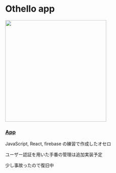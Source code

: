 # Othello app

<img src="https://user-images.githubusercontent.com/65332745/122660900-1dded180-d1c0-11eb-88f5-859f53554aa0.png" width="320">

### [App](https://kk-othello-2dd1c.web.app/)

JavaScript, React, firebase の練習で作成したオセロ

ユーザー認証を用いた手番の管理は追加実装予定

少し事故ったので復旧中